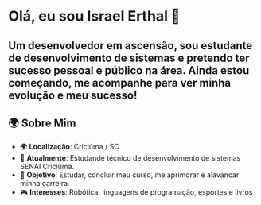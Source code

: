# Olá, eu sou Israel Erthal 👋

Um desenvolvedor em ascensão, sou estudante de desenvolvimento de sistemas e pretendo ter sucesso pessoal e público na área. Ainda estou começando, me acompanhe para ver minha evolução e meu sucesso!
---
## 🌍 Sobre Mim
- 🌍 **Localização**: Criciúma / SC
- 🎯 **Atualmente**: Estudande técnico de desenvolvimento de sistemas SENAI Criciuma.
- 🚀 **Objetivo**: Estudar, concluir meu curso, me aprimorar e alavancar minha carreira.
- 🎮 **Interesses**: Robótica, linguagens de programação, esportes e livros
